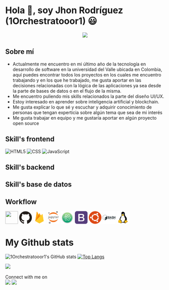 # Hola :wave:, soy Jhon Rodríguez (1Orchestratooor1) 😃 
<p align="center">
	<a href="https://github.com/Bouaskaoun">
		<img src="https://readme-typing-svg.herokuapp.com/?lines=Desarrollador+de+Software;Frontend+Developer;Aprendizaje+continuo;Trabajo+en+equipo;Comunicación+asertiva&center=true&width=380&height=45">
	</a>
</p>

## Sobre mí
- Actualmente me encuentro en mi último año de la tecnología en desarrollo de software en la universidad del Valle ubicada en Colombia, aquí puedes encontrar todos los proyectos en los cuales me encuentro trabajando y en los que he trabajado, me gusta aportar en las decisiones relacionadas con la lógica de las aplicaciones ya sea desde la parte de bases de datos o en el flujo de la misma.<br>
- Me encuentro puliendo mis skills relacionados la parte del diseño UI/UX.<br>
- Estoy interesado en aprender sobre inteligencia artificial y blockchain.<br>
- Me gusta explicar lo que sé y escuchar y adquirir conocimiento de personas que tengan experticia sobre algún tema que sea de mi interés
- Me gusta trabajar en equipo y me gustaría aportar en algún proyecto open source  


## Skill's frontend
  ![HTML5](https://img.shields.io/badge/HTML5-E34F26?style=for-the-badge&logo=html5&logoColor=white)
  ![CSS](https://img.shields.io/badge/CSS-239120?&style=for-the-badge&logo=css3&logoColor=white)
  ![JavaScript](https://img.shields.io/badge/JavaScript-323330?style=for-the-badge&logo=javascript&logoColor=F7DF1E)

## Skill's backend

## Skill's base de datos

## Workflow



<code><img height="40" width="40" src="https://upload.wikimedia.org/wikipedia/commons/thumb/3/3f/Git_icon.svg/1024px-Git_icon.svg.png"></code>
<code><img height="40" width="40" src="https://raw.githubusercontent.com/github/explore/80688e429a7d4ef2fca1e82350fe8e3517d3494d/topics/github-api/github-api.png"></code>
<code><img height="40" width="40" src="https://raw.githubusercontent.com/github/explore/80688e429a7d4ef2fca1e82350fe8e3517d3494d/topics/firebase/firebase.png"></code>
<code><img height="40" width="40" src="https://raw.githubusercontent.com/github/explore/80688e429a7d4ef2fca1e82350fe8e3517d3494d/topics/jupyter-notebook/jupyter-notebook.png"></code>
<code><img height="40" width="40" src="https://raw.githubusercontent.com/github/explore/80688e429a7d4ef2fca1e82350fe8e3517d3494d/topics/atom/atom.png"></code>
<code><img height="40" width="40" src="https://raw.githubusercontent.com/github/explore/80688e429a7d4ef2fca1e82350fe8e3517d3494d/topics/bootstrap/bootstrap.png"></code>
<code><img height="40" width="40" src="https://raw.githubusercontent.com/github/explore/80688e429a7d4ef2fca1e82350fe8e3517d3494d/topics/ubuntu/ubuntu.png"></code>
<code><img height="40" width="40" src= "https://raw.githubusercontent.com/github/explore/80688e429a7d4ef2fca1e82350fe8e3517d3494d/topics/bash/bash.png"></code>
<code><img height="40" width="40" src= "https://raw.githubusercontent.com/github/explore/80688e429a7d4ef2fca1e82350fe8e3517d3494d/topics/linux/linux.png"></code>



# My Github stats
![1Orchestratooor1's GitHub stats](https://github-readme-stats.vercel.app/api?username=1Orchestratooor1&hide=issues&show_icons=true&theme=gotham)
[![Top Langs](https://github-readme-stats.vercel.app/api/top-langs/?username=1Orchestratooor1&layout=compact&theme=gotham)](https://github.com/1Orchestratooor1/github-readme-stats)

<a href="https://wakatime.com"><img src="https://wakatime.com/share/@1Orchestratooor1/79cd408d-2c54-421e-aef3-ef0007369468.png" width = 400px /></a>




<p>Connect with me on
<br>	
<a target="_blank" href="www.linkedin.com/in/jhonalexrodriguez"><img src="https://img.shields.io/badge/-LinkedIn-0077B5?style=for-the-badge&logo=Linkedin&logoColor=white"></img></a>
<a target="_blank" href="https://mail.google.com/mail/u/0/#inbox"><img src="https://img.shields.io/badge/-Gmail-D14836?style=for-the-badge&logo=Gmail&logoColor=white"></img></a>

<br>
</p>
